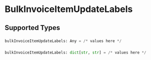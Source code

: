 # BulkInvoiceItemUpdateLabels


## Supported Types

### 

```python
bulkInvoiceItemUpdateLabels: Any = /* values here */
```

### 

```python
bulkInvoiceItemUpdateLabels: dict[str, str] = /* values here */
```

